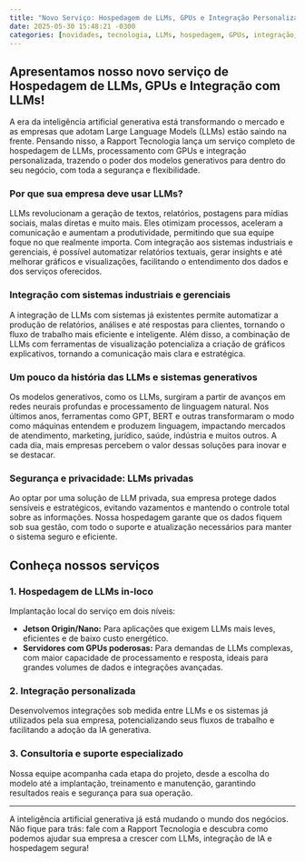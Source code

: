 ```yaml
---
title: "Novo Serviço: Hospedagem de LLMs, GPUs e Integração Personalizada"
date: 2025-05-30 15:48:21 -0300
categories: [novidades, tecnologia, LLMs, hospedagem, GPUs, integração, IA generativa, IA, IA para negócios, OpenAI, chatGPT, Claude, Gemini, Anthropic, Claude, DeepSeek, Qwen, Llama, Claude, Ollama]
---
```


## Apresentamos nosso novo serviço de Hospedagem de LLMs, GPUs e Integração com LLMs!

A era da inteligência artificial generativa está transformando o mercado e as empresas que adotam Large Language Models (LLMs) estão saindo na frente. Pensando nisso, a Rapport Tecnologia lança um serviço completo de hospedagem de LLMs, processamento com GPUs e integração personalizada, trazendo o poder dos modelos generativos para dentro do seu negócio, com toda a segurança e flexibilidade.

### Por que sua empresa deve usar LLMs?
LLMs revolucionam a geração de textos, relatórios, postagens para mídias sociais, malas diretas e muito mais. Eles otimizam processos, aceleram a comunicação e aumentam a produtividade, permitindo que sua equipe foque no que realmente importa. Com integração aos sistemas industriais e gerenciais, é possível automatizar relatórios textuais, gerar insights e até melhorar gráficos e visualizações, facilitando o entendimento dos dados e dos serviços oferecidos.

### Integração com sistemas industriais e gerenciais
A integração de LLMs com sistemas já existentes permite automatizar a produção de relatórios, análises e até respostas para clientes, tornando o fluxo de trabalho mais eficiente e inteligente. Além disso, a combinação de LLMs com ferramentas de visualização potencializa a criação de gráficos explicativos, tornando a comunicação mais clara e estratégica.

### Um pouco da história das LLMs e sistemas generativos
Os modelos generativos, como os LLMs, surgiram a partir de avanços em redes neurais profundas e processamento de linguagem natural. Nos últimos anos, ferramentas como GPT, BERT e outras transformaram o modo como máquinas entendem e produzem linguagem, impactando mercados de atendimento, marketing, jurídico, saúde, indústria e muitos outros. A cada dia, mais empresas percebem o valor dessas soluções para inovar e se destacar.

### Segurança e privacidade: LLMs privadas
Ao optar por uma solução de LLM privada, sua empresa protege dados sensíveis e estratégicos, evitando vazamentos e mantendo o controle total sobre as informações. Nossa hospedagem garante que os dados fiquem sob sua gestão, com todo o suporte e atualização necessários para manter o sistema seguro e eficiente.

## Conheça nossos serviços

### 1. Hospedagem de LLMs in-loco
Implantação local do serviço em dois níveis:
- **Jetson Origin/Nano:** Para aplicações que exigem LLMs mais leves, eficientes e de baixo custo energético.
- **Servidores com GPUs poderosas:** Para demandas de LLMs complexas, com maior capacidade de processamento e resposta, ideais para grandes volumes de dados e integrações avançadas.

### 2. Integração personalizada
Desenvolvemos integrações sob medida entre LLMs e os sistemas já utilizados pela sua empresa, potencializando seus fluxos de trabalho e facilitando a adoção da IA generativa.

### 3. Consultoria e suporte especializado
Nossa equipe acompanha cada etapa do projeto, desde a escolha do modelo até a implantação, treinamento e manutenção, garantindo resultados reais e segurança para sua operação.

---

A inteligência artificial generativa já está mudando o mundo dos negócios. Não fique para trás: fale com a Rapport Tecnologia e descubra como podemos ajudar sua empresa a crescer com LLMs, integração de IA e hospedagem segura!

